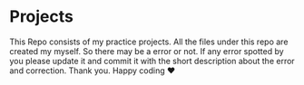 # Projects
This Repo consists of my practice projects. 
All the files under this repo are created my myself. So there may be a error or not.
If any error spotted by you please update it and commit it with the short description about the error and correction.
Thank you.
Happy coding ❤️
